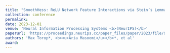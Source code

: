 ```yaml
---
title: "SmoothHess: ReLU Network Feature Interactions via Stein’s Lemma"
collection: conference
permalink: 
date: 2023-12-01
venue: 'Neural Information Processing Systems <b>(NeurIPS)</b>'
paperurl: 'https://proceedings.neurips.cc/paper_files/paper/2023/file/9ef5e965720193681fc8d16372ac4717-Paper-Conference.pdf'
authors: 'Max Torop*, <b><u>Aria Masoomi</u></b>*, et al'
award: 
---
```

